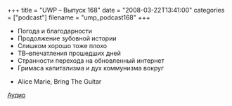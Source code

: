 +++
title = "UWP – Выпуск 168"
date = "2008-03-22T13:41:00"
categories = ["podcast"]
filename = "ump_podcast168"
+++


- Погода и благодарности
- Продолжение зубовной истории
- Слишком хорошо тоже плохо
- ТВ–впечатления прошедших дней
- Странности перехода на обновленный интернет
- Гримаса капитализма и дух коммунизма вокруг


* Alice Marie, Bring The Guitar

[Аудио](https://podcast.umputun.com/media/ump_podcast168.mp3)
<audio src="https://podcast.umputun.com/media/ump_podcast168.mp3" preload="none">